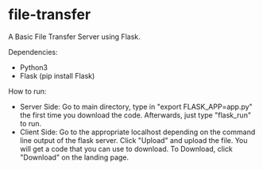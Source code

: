 # file-transfer
A Basic File Transfer Server using Flask.

Dependencies:
  - Python3
  - Flask (pip install Flask)

How to run:
  - Server Side: Go to main directory, type in "export FLASK_APP=app.py" the first time you download the code. Afterwards, just type "flask_run" to run.
  - Client Side: Go to the appropriate localhost depending on the command line output of the flask server. Click "Upload" and upload the file. You will get a code that you can use to download. To Download, click "Download" on the landing page.
